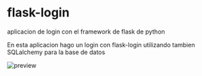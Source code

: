 # flask-login
aplicacion de login con el framework de flask de python

En esta aplicacion hago un login con flask-login utilizando tambien SQLalchemy para la base de datos 

![preview](https://repository-images.githubusercontent.com/270761316/22f52800-a993-11ea-8f7e-1985928506e2)



